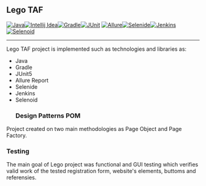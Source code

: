 ## Lego TAF
[![Java](https://fs.getcourse.ru/fileservice/file/download/a/159627/sc/382/h/5bd0eebcc3905821fec61d8c0c44ce8f.png)](https://www.java.com/ru/)[![Intellij Idea](https://fs.getcourse.ru/fileservice/file/download/a/159627/sc/273/h/0e0dd7da86f0500b69c2dba32af2617f.png)](https://www.jetbrains.com/ru-ru/idea/)[![Gradle](https://fs.getcourse.ru/fileservice/file/download/a/159627/sc/226/h/2c70fbe90e3ab7e01bfb0f40377519c1.png)](https://gradle.org/)[![JUnit](https://fs.getcourse.ru/fileservice/file/download/a/159627/sc/163/h/f781569bb3df25f16f9c84d3307fb274.png)](https://junit.org/junit5/)
[![Allure](https://bfs01.getcourse.ru/public/files/159627/244/d044238683b3e8dad15ffb7060ee5c9c.png?e=1601812799&s=8Ri0d-MUmi1m0v2pDwvx4Q)](https://docs.qameta.io/allure/)[![Selenide](https://fs.getcourse.ru/fileservice/file/download/a/159627/sc/179/h/00b2b6a41783dd126ef5b15de31c9e08.png)](https://selenide.org/)[![Jenkins](https://fs.getcourse.ru/fileservice/file/download/a/159627/sc/135/h/54c3bb650bb68d170c809e5c8b1f1620.png)](https://www.jenkins.io/)[![Selenoid](https://fs.getcourse.ru/fileservice/file/download/a/159627/sc/471/h/af8dac704b92a8bcdc35b6bad6e68a0b.png)](https://aerokube.com/selenoid/latest/)
____
Lego TAF project is implemented such as technologies and libraries as:

  - Java
  - Gradle
  - JUnit5
  - Allure Report
  - Selenide
  - Jenkins
  - Selenoid
    ###  Design Patterns POM
 
Project created on two main methodologies as Page Object and Page Factory.

### Testing 
The main goal of Lego project was functional and GUI testing which verifies valid work of the tested registration form, website's elements, buttoms and referensies.
